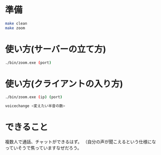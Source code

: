 # 準備
```bash
make clean
make zoom
```

# 使い方(サーバーの立て方)
```bash
./bin/zoom.exe (port)
```
# 使い方(クライアントの入り方)
```bash
./bin/zoom.exe (ip) (port)

voicechange <変えたい半音の数>
```
# できること
複数人で通話、チャットができるはず。
（自分の声が聞こえるという仕様になっていそうで焦っていますなぜだろう。